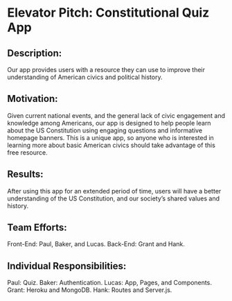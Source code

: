 # Elevator Pitch: Constitutional Quiz App

## Description:
Our app provides users with a resource they can use to improve their understanding of American civics and political history.

## Motivation:
Given current national events, and the general lack of civic engagement and knowledge among Americans, our app is designed to help people learn about the US Constitution using engaging questions and informative homepage banners. This is a unique app, so anyone who is interested in learning more about basic American civics should take advantage of this free resource.

## Results:
After using this app for an extended period of time, users will have a better understanding of the US Constitution, and our society’s shared values and history.

## Team Efforts:
Front-End: Paul, Baker, and Lucas.
Back-End: Grant and Hank.

## Individual Responsibilities:
Paul: Quiz.
Baker: Authentication.
Lucas: App, Pages, and Components.
Grant: Heroku and MongoDB.
Hank: Routes and Server.js.

